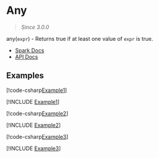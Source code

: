 ﻿# Any

> _Since 3.0.0_

any(`expr`) - Returns true if at least one value of `expr` is true.

* [Spark Docs](https://spark.apache.org/docs/3.2.2/api/sql/index.html#any)
* [API Docs](xref:TypedSpark.NET.Columns.BooleanColumn.Any*)

## Examples

[!code-csharp[Example1](../../../TypedSpark.NET.Tests/Examples/Any.cs#Example1)]

[!INCLUDE [Example1](../../../TypedSpark.NET.Tests/Examples/__examples__/Any.Case1.md)]

[!code-csharp[Example2](../../../TypedSpark.NET.Tests/Examples/Any.cs#Example2)]

[!INCLUDE [Example2](../../../TypedSpark.NET.Tests/Examples/__examples__/Any.Case2.md)]

[!code-csharp[Example3](../../../TypedSpark.NET.Tests/Examples/Any.cs#Example3)]

[!INCLUDE [Example3](../../../TypedSpark.NET.Tests/Examples/__examples__/Any.Case3.md)]
